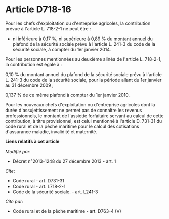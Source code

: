 # Article D718-16

Pour les chefs d'exploitation ou d'entreprise agricoles, la contribution prévue à l'article L. 718-2-1 ne peut être :

- ni inférieure à 0,17 %, ni supérieure à 0,89 % du montant annuel du plafond de la sécurité sociale prévu à l'article L.
241-3 du code de la sécurité sociale, à compter du 1er janvier 2014. 

Pour les personnes mentionnées au deuxième alinéa de l'article L. 718-2-1, la contribution est égale à : 

0,10 % du montant annuel du plafond de la sécurité sociale prévu à l'article L. 241-3 du code de la sécurité sociale, pour la
période allant du 1er janvier au 31 décembre 2009 ; 

0,137 % de ce même plafond à compter du 1er janvier 2010. 

Pour les nouveaux chefs d'exploitation ou d'entreprise agricoles dont la durée d'assujettissement ne permet pas de connaître
les revenus professionnels, le montant de l'assiette forfaitaire servant au calcul de cette contribution, à titre
provisionnel, est celui mentionné à l'article D. 731-31 du code rural et de la pêche maritime pour le calcul des cotisations
d'assurance maladie, invalidité et maternité.

**Liens relatifs à cet article**

_Modifié par_:

  - Décret n°2013-1248 du 27 décembre 2013 - art. 1

_Cite_:

  - Code rural - art. D731-31
  - Code rural - art. L718-2-1
  - Code de la sécurité sociale. - art. L241-3

_Cité par_:

  - Code rural et de la pêche maritime - art. D763-4 (V)
